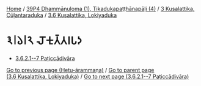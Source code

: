 
[Home](/) / [39P4 Dhammānuloma (1), Tikadukapaṭṭhānapāḷi (4)](../...md) / [3 Kusalattika, Cūḷantaraduka](...md) / [3.6 Kusalattika, Lokiyaduka](../39P4/3/3.6.md)

# 𑁩𑁇𑁬𑁇𑁨 𑀮𑁄𑀓𑀼𑀢𑁆𑀢𑀭𑀧𑀤

* [3.6.2.1--7 Paṭiccādivāra](3.6.2/3.6.2.1--7.md)

[Go to previous page (Hetu-ārammaṇa)](3.6.1/3.6.1.1--7/Paccaniya/Hetu-arammana.md) / [Go to parent page (3.6 Kusalattika, Lokiyaduka)](../39P4/3/3.6.md) / [Go to next page (3.6.2.1--7 Paṭiccādivāra)](3.6.2/3.6.2.1--7.md)



